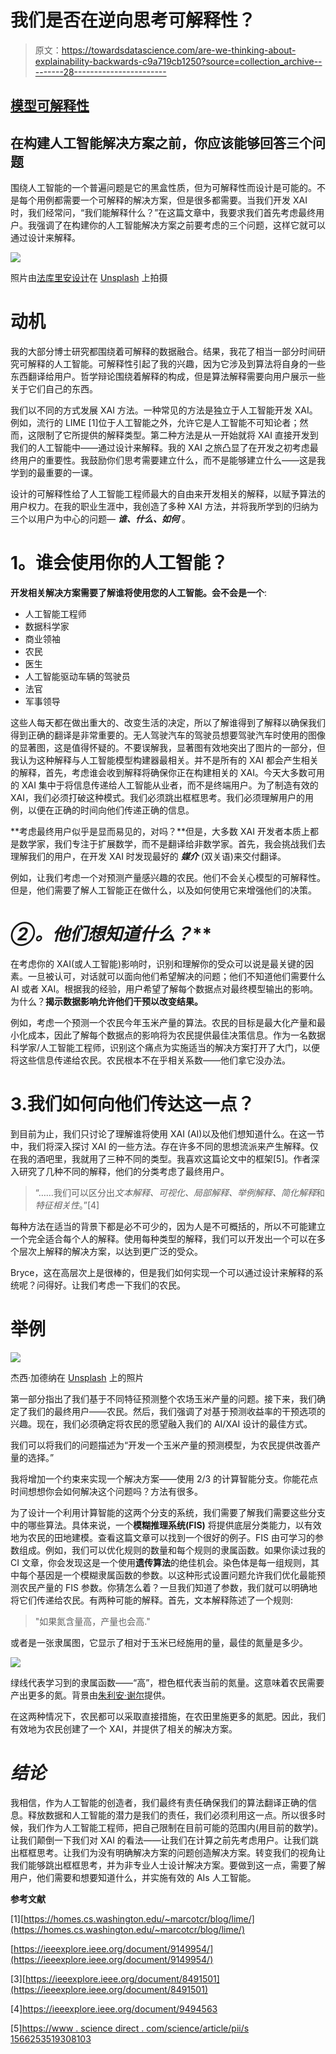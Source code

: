 # 我们是否在逆向思考可解释性？

> 原文：<https://towardsdatascience.com/are-we-thinking-about-explainability-backwards-c9a719cb1250?source=collection_archive---------28----------------------->

## [模型可解释性](https://towardsdatascience.com/tagged/model-interpretability)

## 在构建人工智能解决方案之前，你应该能够回答三个问题

围绕人工智能的一个普遍问题是它的黑盒性质，但为可解释性而设计是可能的。不是每个用例都需要一个可解释的解决方案，但是很多都需要。当我们开发 XAI 时，我们经常问，“我们能解释什么？”在这篇文章中，我要求我们首先考虑最终用户。我强调了在构建你的人工智能解决方案之前要考虑的三个问题，这样它就可以通过设计来解释。

![](img/490f351b71ff6d035d11b20b5a5dfeef.png)

照片由[法库里安设计](https://unsplash.com/@fakurian?utm_source=medium&utm_medium=referral)在 [Unsplash](https://unsplash.com?utm_source=medium&utm_medium=referral) 上拍摄

# 动机

我的大部分博士研究都围绕着可解释的数据融合。结果，我花了相当一部分时间研究可解释的人工智能。可解释性引起了我的兴趣，因为它涉及到算法将自身的一些东西翻译给用户。哲学辩论围绕着解释的构成，但是算法解释需要向用户展示一些关于它们自己的东西。

我们以不同的方式发展 XAI 方法。一种常见的方法是独立于人工智能开发 XAI。例如，流行的 LIME [1]位于人工智能之外，允许它是人工智能不可知论者；然而，这限制了它所提供的解释类型。第二种方法是从一开始就将 XAI 直接开发到我们的人工智能中——通过设计来解释。我的 XAI 之旅凸显了在开发之初考虑最终用户的重要性。我鼓励你们思考需要建立什么，而不是能够建立什么——这是我学到的最重要的一课。

设计的可解释性给了人工智能工程师最大的自由来开发相关的解释，以赋予算法的用户权力。在我的职业生涯中，我创造了多种 XAI 方法，并将我所学到的归纳为三个以用户为中心的问题— ***谁、什么、如何*** 。

# **1。谁会使用你的人工智能？**

**开发相关解决方案需要了解谁将使用您的人工智能。会不会是一个**:

*   人工智能工程师
*   数据科学家
*   商业领袖
*   农民
*   医生
*   人工智能驱动车辆的驾驶员
*   法官
*   军事领导

这些人每天都在做出重大的、改变生活的决定，所以了解谁得到了解释以确保我们得到正确的翻译是非常重要的。无人驾驶汽车的驾驶员想要驾驶汽车时使用的图像的显著图，这是值得怀疑的。不要误解我，显著图有效地突出了图片的一部分，但我认为这种解释与人工智能模型构建器最相关。并不是所有的 XAI 都会产生相关的解释，首先，考虑谁会收到解释将确保你正在构建相关的 XAI。今天大多数可用的 XAI 集中于将信息传递给人工智能从业者，而不是终端用户。为了制造有效的 XAI，我们必须打破这种模式。我们必须跳出框框思考。我们必须理解用户的用例，以便在正确的时间向他们传递正确的信息。

**考虑最终用户似乎是显而易见的，对吗？**但是，大多数 XAI 开发者本质上都是数学家，我们专注于扩展数学，而不是翻译给非数学家。首先，我会挑战我们去理解我们的用户，在开发 XAI 时发现最好的 ***媒介*** (双关语)来交付翻译。

例如，让我们考虑一个对预测产量感兴趣的农民。他们不会关心模型的可解释性。但是，他们需要了解人工智能正在做什么，以及如何使用它来增强他们的决策。

# **②*。他们想知道什么？***

在考虑你的 XAI(或人工智能)影响时，识别和理解你的受众可以说是最关键的因素。一旦被认可，对话就可以面向他们希望解决的问题；他们不知道他们需要什么 AI 或者 XAI。根据我的经验，用户希望了解每个数据点对最终模型输出的影响。为什么？**揭示数据影响允许他们干预以改变结果。**

例如，考虑一个预测一个农民今年玉米产量的算法。农民的目标是最大化产量和最小化成本，因此了解每个数据点的影响将为农民提供最佳决策信息。作为一名数据科学家/人工智能工程师，识别这个痛点为实施适当的解决方案打开了大门，以便将这些信息传递给农民。农民根本不在乎相关系数——他们拿它没办法。

# 3.我们如何向他们传达这一点？

到目前为止，我们只讨论了理解谁将使用 XAI (AI)以及他们想知道什么。在这一节中，我们将深入探讨 XAI 的一些方法。存在许多不同的思想流派来产生解释。仅在我的酒吧里，我就用了三种不同的类型。我喜欢这篇论文中的框架[5]。作者深入研究了几种不同的解释，他们的分类考虑了最终用户。

> “……我们可以区分出*文本解释、可视化、局部解释、举例解释、简化解释*和*特征相关性*。”[4]

每种方法在适当的背景下都是必不可少的，因为人是不可概括的，所以不可能建立一个完全适合每个人的解释。使用每种类型的解释，我们可以开发出一个可以在多个层次上解释的解决方案，以达到更广泛的受众。

Bryce，这在高层次上是很棒的，但是我们如何实现一个可以通过设计来解释的系统呢？问得好。让我们考虑一下我们的农民。

# **举例**

![](img/ce21782d36c6266e17fd133065e654aa.png)

杰西·加德纳在 [Unsplash](https://unsplash.com?utm_source=medium&utm_medium=referral) 上的照片

第一部分指出了我们基于不同特征预测整个农场玉米产量的问题。接下来，我们确定了我们的最终用户——农民。然后，我们强调了对基于预测收益率的干预选项的兴趣。现在，我们必须确定将农民的愿望融入我们的 AI/XAI 设计的最佳方式。

我们可以将我们的问题描述为“开发一个玉米产量的预测模型，为农民提供改善产量的选择。”

我将增加一个约束来实现一个解决方案——使用 2/3 的计算智能分支。你能花点时间想想你会如何解决这个问题吗？方法有很多。

为了设计一个利用计算智能的这两个分支的系统，我们需要了解我们需要这些分支中的哪些算法。具体来说，一个**模糊推理系统(FIS)** 将提供底层分类能力，以有效地为农民的田地建模。查看这篇文章可以找到一个很好的例子。FIS 由可学习的参数组成。例如，我们可以优化规则的数量和每个规则的隶属函数。如果你读过我的 CI 文章，你会发现这是一个使用**遗传算法**的绝佳机会。染色体是每一组规则，其中每个基因是一个模糊隶属函数的参数。以这种形式设置问题允许我们优化最能预测农民产量的 FIS 参数。你猜怎么着？一旦我们知道了参数，我们就可以明确地将它们传递给农民。有两种可能的解释。首先，文本解释陈述了一个规则:

> "如果氮含量高，产量也会高."

或者是一张隶属图，它显示了相对于玉米已经施用的量，最佳的氮量是多少。

![](img/c3cb1f22973d5a27d141dbc9919a4bfe.png)

绿线代表学习到的隶属函数——“高”，橙色框代表当前的氮量。这意味着农民需要产出更多的氮。背景由[朱利安·谢尔](https://unsplash.com/@js90)提供。

在这两种情况下，农民都可以采取直接措施，在农田里施更多的氮肥。因此，我们有效地为农民创建了一个 XAI，并提供了相关的解决方案。

# *结论*

我相信，作为人工智能的创造者，我们最终有责任确保我们的算法翻译正确的信息。释放数据和人工智能的潜力是我们的责任，我们必须利用这一点。所以很多时候，我们作为人工智能工程师，把自己限制在目前可能的范围内(用目前的数学)。让我们颠倒一下我们对 XAI 的看法——让我们在计算之前先考虑用户。让我们跳出框框思考。让我们为没有明确解决方案的问题创造解决方案。转变我们的视角让我们能够跳出框框思考，并为非专业人士设计解决方案。要做到这一点，需要了解用户，他们需要和想要知道什么，并实施有效的 AIs 人工智能。

**参考文献**

[1][https://homes.cs.washington.edu/~marcotcr/blog/lime/](https://homes.cs.washington.edu/~marcotcr/blog/lime/)

[https://ieeexplore.ieee.org/document/9149954/](https://ieeexplore.ieee.org/document/9149954/)

[3][https://ieeexplore.ieee.org/document/8491501](https://ieeexplore.ieee.org/document/8491501)

[4]https://ieeexplore.ieee.org/document/9494563

[5][https://www . science direct . com/science/article/pii/s 1566253519308103](https://www.sciencedirect.com/science/article/pii/S1566253519308103)